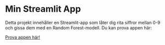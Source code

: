 # Min Streamlit App

Detta projekt innehåller en Streamlit-app som låter dig rita siffror mellan 0-9 och gissa dem med en Random Forest-modell. Du kan prova appen här:

[Prova appen här!](https://randomforesthani.streamlit.app/)
